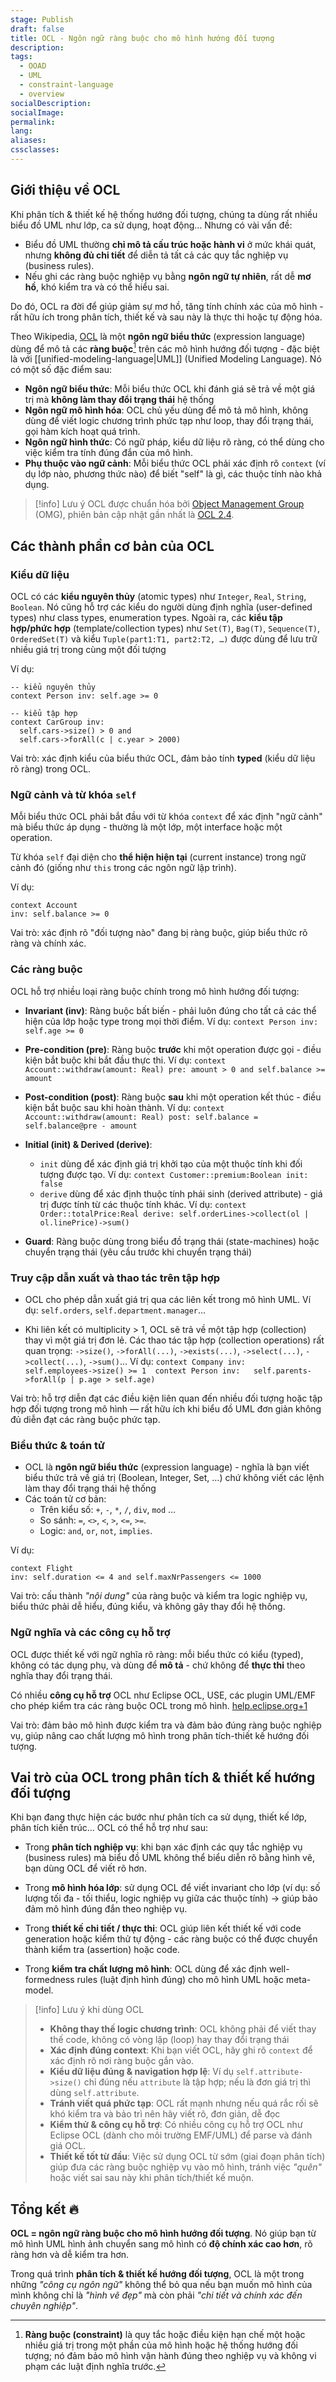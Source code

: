 ```yaml
---
stage: Publish
draft: false
title: OCL - Ngôn ngữ ràng buộc cho mô hình hướng đối tượng
description:
tags:
  - OOAD
  - UML
  - constraint-language
  - overview
socialDescription:
socialImage:
permalink:
lang:
aliases:
cssclasses:
---
```

## Giới thiệu về OCL

Khi phân tích & thiết kế hệ thống hướng đối tượng, chúng ta dùng rất nhiều biểu đồ UML như lớp, ca sử dụng, hoạt động… Nhưng có vài vấn đề:
- Biểu đồ UML thường **chỉ mô tả cấu trúc hoặc hành vi** ở mức khái quát, nhưng **không đủ chi tiết** để diễn tả tất cả các quy tắc nghiệp vụ (business rules).
- Nếu ghi các ràng buộc nghiệp vụ bằng **ngôn ngữ tự nhiên**, rất dễ **mơ hồ**, khó kiểm tra và có thể hiểu sai.

Do đó, OCL ra đời để giúp giảm sự mơ hồ, tăng tính chính xác của mô hình - rất hữu ích trong phân tích, thiết kế và sau này là thực thi hoặc tự động hóa.

Theo Wikipedia, [OCL](https://en.wikipedia.org/wiki/Object_Constraint_Language) là một **ngôn ngữ biểu thức** (expression language) dùng để mô tả các **ràng buộc**[^1] trên các mô hình hướng đối tượng - đặc biệt là với [[unified-modeling-language|UML]] (Unified Modeling Language). Nó có một số đặc điểm sau:

- **Ngôn ngữ biểu thức**: Mỗi biểu thức OCL khi đánh giá sẽ trả về một giá trị mà **không làm thay đổi trạng thái** hệ thống
- **Ngôn ngữ mô hình hóa**: OCL chủ yếu dùng để mô tả mô hình, không dùng để viết logic chương trình phức tạp như loop, thay đổi trạng thái, gọi hàm kích hoạt quá trình.
- **Ngôn ngữ hình thức**: Có ngữ pháp, kiểu dữ liệu rõ ràng, có thể dùng cho việc kiểm tra tính đúng đắn của mô hình.
- **Phụ thuộc vào ngữ cảnh**: Mỗi biểu thức OCL phải xác định rõ `context` (ví dụ lớp nào, phương thức nào) để biết "self" là gì, các thuộc tính nào khả dụng.

> [!info] Lưu ý
> OCL được chuẩn hóa bởi [Object Management Group](https://www.omg.org) (OMG), phiên bản cập nhật gần nhất là [OCL 2.4](https://www.omg.org/spec/OCL/2.4/PDF). 

## Các thành phần cơ bản của OCL

### Kiểu dữ liệu

OCL có các **kiểu nguyên thủy** (atomic types) như `Integer`, `Real`, `String`, `Boolean`. Nó cũng hỗ trợ các kiểu do người dùng định nghĩa (user-defined types) như class types, enumeration types. Ngoài ra, các **kiểu tập hợp/phức hợp** (template/collection types) như `Set(T)`, `Bag(T)`, `Sequence(T)`, `OrderedSet(T)` và kiểu `Tuple(part1:T1, part2:T2, …)` được dùng để lưu trữ nhiều giá trị trong cùng một đối tượng

Ví dụ:
```ocl
-- kiểu nguyên thủy
context Person inv: self.age >= 0

-- kiểu tập hợp
context CarGroup inv:
  self.cars->size() > 0 and
  self.cars->forAll(c | c.year > 2000)
```

Vai trò: xác định kiểu của biểu thức OCL, đảm bảo tính **typed** (kiểu dữ liệu rõ ràng) trong OCL. 

### Ngữ cảnh và từ khóa `self`

Mỗi biểu thức OCL phải bắt đầu với từ khóa `context` để xác định "ngữ cảnh" mà biểu thức áp dụng - thường là một lớp, một interface hoặc một operation.

Từ khóa `self` đại diện cho **thể hiện hiện tại** (current instance) trong ngữ cảnh đó (giống như `this` trong các ngôn ngữ lập trình).

Ví dụ:
```ocl
context Account
inv: self.balance >= 0
```

Vai trò: xác định rõ "đối tượng nào" đang bị ràng buộc, giúp biểu thức rõ ràng và chính xác.

### Các ràng buộc

OCL hỗ trợ nhiều loại ràng buộc chính trong mô hình hướng đối tượng:
- **Invariant (inv)**: Ràng buộc bất biến - phải luôn đúng cho tất cả các thể hiện của lớp hoặc type trong mọi thời điểm. Ví dụ: `context Person inv: self.age >= 0`

- **Pre-condition (pre)**: Ràng buộc **trước** khi một operation được gọi - điều kiện bắt buộc khi bắt đầu thực thi. Ví dụ: `context Account::withdraw(amount: Real) pre: amount > 0 and self.balance >= amount`

- **Post-condition (post)**: Ràng buộc **sau** khi một operation kết thúc - điều kiện bắt buộc sau khi hoàn thành. Ví dụ: `context Account::withdraw(amount: Real) post: self.balance = self.balance@pre - amount`

- **Initial (init) & Derived (derive)**: 
	- `init` dùng để xác định giá trị khởi tạo của một thuộc tính khi đối tượng được tạo. Ví dụ: `context Customer::premium:Boolean init: false`
    - `derive` dùng để xác định thuộc tính phái sinh (derived attribute) - giá trị được tính từ các thuộc tính khác. Ví dụ: `context Order::totalPrice:Real derive: self.orderLines->collect(ol | ol.linePrice)->sum()`

- **Guard**: Ràng buộc dùng trong biểu đồ trạng thái (state-machines) hoặc chuyển trạng thái (yêu cầu trước khi chuyển trạng thái)

### Truy cập dẫn xuất và thao tác trên tập hợp

- OCL cho phép dẫn xuất giá trị qua các liên kết trong mô hình UML. Ví dụ: `self.orders`, `self.department.manager`… 

- Khi liên kết có multiplicity > 1, OCL sẽ trả về một tập hợp (collection) thay vì một giá trị đơn lẻ. Các thao tác tập hợp (collection operations) rất quan trọng: `->size()`, `->forAll(...)`, `->exists(...)`, `->select(...)`, `->collect(...)`, `->sum()`… Ví dụ: `context Company inv:   self.employees->size() >= 1  context Person inv:   self.parents->forAll(p | p.age > self.age)`


Vai trò: hỗ trợ diễn đạt các điều kiện liên quan đến nhiều đối tượng hoặc tập hợp đối tượng trong mô hình — rất hữu ích khi biểu đồ UML đơn giản không đủ diễn đạt các ràng buộc phức tạp.

### Biểu thức & toán tử

- OCL là **ngôn ngữ biểu thức** (expression language) - nghĩa là bạn viết biểu thức trả về giá trị (Boolean, Integer, Set, …) chứ không viết các lệnh làm thay đổi trạng thái hệ thống
- Các toán tử cơ bản:
    - Trên kiểu số: `+`, `-`, `*`, `/`, `div`, `mod` … 
    - So sánh: `=`, `<>`, `<`, `>`, `<=`, `>=`. 
    - Logic: `and`, `or`, `not`, `implies`.

Ví dụ:
```ocl
context Flight 
inv: self.duration <= 4 and self.maxNrPassengers <= 1000
```

Vai trò: cấu thành *"nội dung"* của ràng buộc và kiểm tra logic nghiệp vụ, biểu thức phải dễ hiểu, đúng kiểu, và không gây thay đổi hệ thống.

### Ngữ nghĩa và các công cụ hỗ trợ

OCL được thiết kế với ngữ nghĩa rõ ràng: mỗi biểu thức có kiểu (typed), không có tác dụng phụ, và dùng để **mô tả** - chứ không để **thực thi** theo nghĩa thay đổi trạng thái. 

Có nhiều **công cụ hỗ trợ** OCL như Eclipse OCL, USE, các plugin UML/EMF cho phép kiểm tra các ràng buộc OCL trong mô hình. [help.eclipse.org+1](https://help.eclipse.org/latest/topic/org.eclipse.ocl.doc/help/CompleteOCLTutorial.html?utm_source=chatgpt.com)

Vai trò: đảm bảo mô hình được kiểm tra và đảm bảo đúng ràng buộc nghiệp vụ, giúp nâng cao chất lượng mô hình trong phân tích-thiết kế hướng đối tượng.

## Vai trò của OCL trong phân tích & thiết kế hướng đối tượng

Khi bạn đang thực hiện các bước như phân tích ca sử dụng, thiết kế lớp, phân tích kiến trúc… OCL có thể hỗ trợ như sau:

- Trong **phân tích nghiệp vụ**: khi bạn xác định các quy tắc nghiệp vụ (business rules) mà biểu đồ UML không thể biểu diễn rõ bằng hình vẽ, bạn dùng OCL để viết rõ hơn.

- Trong **mô hình hóa lớp**: sử dụng OCL để viết invariant cho lớp (ví dụ: số lượng tối đa - tối thiểu, logic nghiệp vụ giữa các thuộc tính) → giúp bảo đảm mô hình đúng đắn theo nghiệp vụ.

- Trong **thiết kế chi tiết / thực thi**: OCL giúp liên kết thiết kế với code generation hoặc kiểm thử tự động - các ràng buộc có thể được chuyển thành kiểm tra (assertion) hoặc code.

- Trong **kiểm tra chất lượng mô hình**: OCL dùng để xác định well-formedness rules (luật định hình đúng) cho mô hình UML hoặc meta-model.

> [!info] Lưu ý khi dùng OCL
> - **Không thay thế logic chương trình**: OCL không phải để viết thay thế code, không có vòng lặp (loop) hay thay đổi trạng thái
> - **Xác định đúng context**: Khi bạn viết OCL, hãy ghi rõ `context` để xác định rõ nơi ràng buộc gắn vào.
> - **Kiểu dữ liệu đúng & navigation hợp lệ**: Ví dụ `self.attribute->size()` chỉ đúng nếu `attribute` là tập hợp; nếu là đơn giá trị thì dùng `self.attribute`.
> - **Tránh viết quá phức tạp**: OCL rất mạnh nhưng nếu quá rắc rối sẽ khó kiểm tra và bảo trì nên hãy viết rõ, đơn giản, dễ đọc
> - **Kiểm thử & công cụ hỗ trợ**: Có nhiều công cụ hỗ trợ OCL như Eclipse OCL (dành cho môi trường EMF/UML) để parse và đánh giá OCL.
> - **Thiết kế tốt từ đầu**: Việc sử dụng OCL từ sớm (giai đoạn phân tích) giúp đưa các ràng buộc nghiệp vụ vào mô hình, tránh việc *"quên"* hoặc viết sai sau này khi phân tích/thiết kế muộn.

## Tổng kết 🔥

**OCL = ngôn ngữ ràng buộc cho mô hình hướng đối tượng**. Nó giúp bạn từ mô hình UML hình ảnh chuyển sang mô hình có **độ chính xác cao hơn**, rõ ràng hơn và dễ kiểm tra hơn.  

Trong quá trình **phân tích & thiết kế hướng đối tượng**, OCL là một trong những *"công cụ ngôn ngữ"* không thể bỏ qua nếu bạn muốn mô hình của mình không chỉ là *"hình vẽ đẹp"* mà còn phải *"chi tiết và chính xác đến chuyên nghiệp"*.



[^1]: **Ràng buộc (constraint)** là quy tắc hoặc điều kiện hạn chế một hoặc nhiều giá trị trong một phần của mô hình hoặc hệ thống hướng đối tượng; nó đảm bảo mô hình vận hành đúng theo nghiệp vụ và không vi phạm các luật định nghĩa trước.
